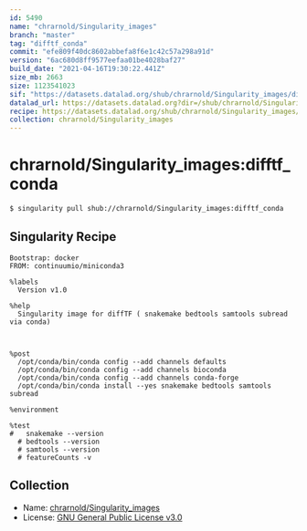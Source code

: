 ```yaml
---
id: 5490
name: "chrarnold/Singularity_images"
branch: "master"
tag: "difftf_conda"
commit: "efe809f40dc8602abbefa8f6e1c42c57a298a91d"
version: "6ac680d8ff9577eefaa01be4028baf27"
build_date: "2021-04-16T19:30:22.441Z"
size_mb: 2663
size: 1123541023
sif: "https://datasets.datalad.org/shub/chrarnold/Singularity_images/difftf_conda/2021-04-16-efe809f4-6ac680d8/6ac680d8ff9577eefaa01be4028baf27.simg"
datalad_url: https://datasets.datalad.org?dir=/shub/chrarnold/Singularity_images/difftf_conda/2021-04-16-efe809f4-6ac680d8/
recipe: https://datasets.datalad.org/shub/chrarnold/Singularity_images/difftf_conda/2021-04-16-efe809f4-6ac680d8/Singularity
collection: chrarnold/Singularity_images
---
```


# chrarnold/Singularity_images:difftf_conda

```bash
$ singularity pull shub://chrarnold/Singularity_images:difftf_conda
```

## Singularity Recipe

```singularity
Bootstrap: docker
FROM: continuumio/miniconda3

%labels
  Version v1.0

%help
  Singularity image for diffTF ( snakemake bedtools samtools subread via conda)



%post
  /opt/conda/bin/conda config --add channels defaults
  /opt/conda/bin/conda config --add channels bioconda
  /opt/conda/bin/conda config --add channels conda-forge
  /opt/conda/bin/conda install --yes snakemake bedtools samtools subread

%environment

%test
#   snakemake --version
  # bedtools --version
  # samtools --version
  # featureCounts -v
```

## Collection

 - Name: [chrarnold/Singularity_images](https://github.com/chrarnold/Singularity_images)
 - License: [GNU General Public License v3.0](https://api.github.com/licenses/gpl-3.0)

